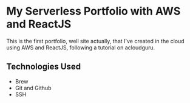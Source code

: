 # My Serverless Portfolio with AWS and ReactJS

This is the first portfolio, well site actually, that I've created in the cloud using AWS and ReactJS, following a tutorial on acloudguru.

## Technologies Used

- Brew
- Git and Github
- SSH

